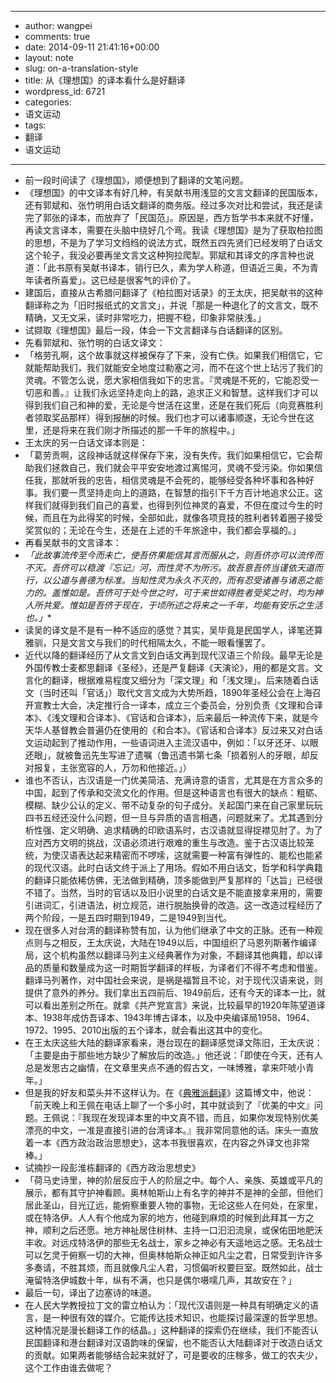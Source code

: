 - --
- author: wangpei
- comments: true
- date: 2014-09-11 21:41:16+00:00
- layout: note
- slug: on-a-translation-style
- title: 从《理想国》的译本看什么是好翻译
- wordpress_id: 6721
- categories:
- 语文运动
- tags:
- 翻译
- 语文运动
- --
- 前一段时间读了《理想国》，顺便想到了翻译的文笔问题。
- 《理想国》的中文译本有好几种，有吴献书用浅显的文言文翻译的民国版本，还有郭斌和、张竹明用白话文翻译的商务版。经过多次对比和尝试，我还是读完了郭张的译本，而放弃了「民国范」。原因是，西方哲学书本来就不好懂，再读文言译本，需要在头脑中绕好几个弯。我读《理想国》是为了获取柏拉图的思想，不是为了学习文绉绉的说法方式，既然五四先贤们已经发明了白话文这个轮子，我没必要再坐文言文这种狗拉爬犁。郭斌和其译文的序言种也说道：「此书原有吴献书译本，销行已久，素为学人称道，但语近三奥，不为青年读者所喜爱」。这已经是很客气的评价了。
- 建国后，直接从古希腊问翻译了《柏拉图对话录》的王太庆，把吴献书的这种翻译称之为「旧时报纸式的文言文」，并说「那是一种退化了的文言文，既不精确，又无文采，读时非常吃力，把握不稳，印象非常肤浅。」
- 试撷取《理想国》最后一段，体会一下文言翻译与白话翻译的区别。
- 先看郭斌和、张竹明的白话文译文：
- 「格劳孔啊，这个故事就这样被保存了下来，没有亡佚。如果我们相信它，它就能帮助我们，我们就能安全地度过勒塞之河，而不在这个世上玷污了我们的灵魂。不管怎么说，愿大家相信我如下的忠言。『灵魂是不死的，它能忍受一切恶和善。』让我们永远坚持走向上的路，追求正义和智慧。这样我们才可以得到我们自己和神的爱，无论是今世活在这里，还是在我们死后（向竞赛胜利者领取奖品那样）得到报酬的时候。我们也才可以诸事顺遂，无论今世在这里，还是将来在我们刚才所描述的那一千年的旅程中。」
- 王太庆的另一白话文译本则是：
- 「葛劳贡啊，这段神话就这样保存下来，没有失传。我们如果相信它，它会帮助我们拯救自己，我们就会平平安安地渡过离惕河，灵魂不受污染。你如果信任我，那就听我的忠告，相信灵魂是不会死的，能够经受各种坏事和各种好事。我们要一贯坚持走向上的道路，在智慧的指引下千方百计地追求公正。这样我们就得到我们自己的喜爱，也得到列位神灵的喜爱，不但在度过今生的时候，而且在为此得奖的时候，全部如此，就像各项竞技的胜利者转着圈子接受奖赏似的；无论在今生，还是在上述的千年旅途中，我们都会享福的。」
- 再看吴献书的文言译本：
- *「此故事流传至今而未亡，使吾侪果能信其言而服从之，则吾侪亦可以流传而不灭。吾侪可以稳渡『忘记』河，而性灵不为所污。故吾意吾侪当谨依天道而行，以公道与善德为标准。当知性灵为永久不灭的，而有忍受诸善与诸恶之能力的。盖惟如是。吾侪可于处今世之时，可于来世如得胜者受奖之时，均为神人所共爱。惟如是吾侪于现在，于顷所述之将来之一千年，均能有安乐之生活也。」**
- 读吴的译文是不是有一种不适应的感觉？其实，吴毕竟是民国学人，译笔还算雅驯，只是文言文与我们的时代相隔太久，不能一眼看懂罢了。
- 近代以降的翻译经历了从文言文到白话文再到现代汉语三个阶段。最早无论是外国传教士麦都思翻译《圣经》，还是严复翻译《天演论》，用的都是文言。文言化的翻译，根据难易程度又细分为「深文理」和「浅文理」。后来随着白话文（当时还叫「官话」）取代文言文成为大势所趋，1890年圣经公会在上海召开宣教士大会，决定推行合一译本，成立三个委员会，分別负责《文理和合译本》、《浅文理和合译本》、《官话和合译本》，后来最后一种流传下来，就是今天华人基督教会普遍仍在使用的《和合本》。《官话和合译本》反过来又对白话文运动起到了推动作用，一些语词进入主流汉语中，例如：「以牙还牙、以眼还眼」，就被鲁迅先生写进了遗嘱（鲁迅遗书第七条「损着别人的牙眼，却反对报复，主张宽容的人，万勿和他接近。」）
- 谁也不否认，古汉语是一门优美简洁、充满诗意的语言，尤其是在方言众多的中国，起到了传承和交流文化的作用。但是这种语言也有很大的缺点：粗砺、模糊、缺少公认的定义、带不动复杂的句子成分。关起国门来在自己家里玩玩四书五经还没什么问题，但一旦与异质的语言相遇，问题就来了。尤其遇到分析性强、定义明确、追求精确的印欧语系时，古汉语就显得捉襟见肘了。为了应对西方文明的挑战，汉语必须进行艰难的重生与改造。鉴于古汉语比较笼统，为使汉语表达起来精密而不啰嗦，这就需要一种富有弹性的、能松也能紧的现代汉语。此时白话文终于派上了用场。假如不用白话文，哲学和科学典籍的翻译只能依稀仿佛，无法做到精确，顶多能做到严复那样的「达旨」已经很不错了。当然，当时的官话以及旧小说里的白话文是不能直接拿来用的，需要引进词汇，引进语法，树立规范，进行脱胎换骨的改造。这一改造过程经历了两个阶段，一是五四时期到1949，二是1949到当代。
- 现在很多人对台湾的翻译称赞有加，认为他们继承了中文的正脉。还有一种观点则与之相反，王太庆说，大陆在1949以后，中国组织了马恩列斯著作编译局，这个机构虽然以翻译马列主义经典著作为对象，不翻译其他典籍，却以译品的质量和数量成为这一时期哲学翻译的样板，为译者们不得不考虑和借鉴。翻译马列著作，对中国社会来说，是祸是福暂且不论，对于现代汉语来说，则提供了意外的养分。我们拿出五四前后、1949前后，还有今天的译本一比，就可以看出差别之所在。就拿《共产党宣言》来说，比较最早的1920年陈望道译本、1938年成仿吾译本、1943年博古译本，以及中央编译局1958、1964、1972、1995、2010出版的五个译本，就会看出这其中的变化。
- 在王太庆这些大陆的翻译家看来，港台现在的翻译感觉译文陈旧，王太庆说：「主要是由于那些地方缺少了解放后的改造。」他还说：「即使在今天，还有人总是发思古之幽情，在文章里夹点不通的假古文，一味博雅，拿来吓唬小青年。」
- 但是我的好友和菜头并不这样认为。在《[典雅派翻译](http://www.caobian.info/?p=2758)》这篇博文中，他说：「前天晚上和王佩在电话上聊了一个多小时，其中就谈到了『优美的中文』问题。王佩说：『我现在发现译本里的中文真不错，而且，如果你发现特别优美漂亮的中文，一准是直接引进的台湾译本。』我非常同意他的话。床头一直放着一本《西方政治政治思想史》，这本书我很喜欢，在内容之外译文也非常棒。」
- 试摘抄一段彭淮栋翻译的《西方政治思想史》
- 「荷马史诗里，神的阶层反应于人的阶层之中。每个人、亲族、英雄或平凡的展示，都有其守护神看顾。奥林帕斯山上有名字的神并不是神的全部，但他们居此圣山，目光辽远，能俯察重要人物的事物，无论这些人在何处，在家里，或在特洛伊。人人有个他成为家的地方，他碰到麻烦的时候到此拜其一方之神，顺利之后还愿。地方神祉居住树林、主持一口汩汩流泉，或保佑田地肥沃丰收。对远戍特洛伊的那些无名战士，家乡之神必有天遥地远之感。无名战士可以乞灵于俯察一切的大神，但奥林帕斯众神正如凡尘之君，日常受到许许多多奏请，不胜其烦，而且就像凡尘人君，习惯偏听权要巨室。既然如此，战士淹留特洛伊城数十年，纵有不满，也只是偶尔嗫嚅几声，其故安在？」
- 最后一句，译出了边塞诗的味道。
- 在人民大学教授拉丁文的雷立柏认为：「现代汉语则是一种具有明确定义的语言，是一种很有效的媒介。它能传达技术知识，也能探讨最深邃的哲学思想。这种情况是漫长翻译工作的结晶。」这种翻译的探索仍在继续，我们不能否认民国翻译和港台翻译对汉语韵味的保留，也不能否认大陆翻译对于改造白话文的贡献。如果两者能够结合起来就好了，可是要收的庄稼多，做工的农夫少，这个工作由谁去做呢？
